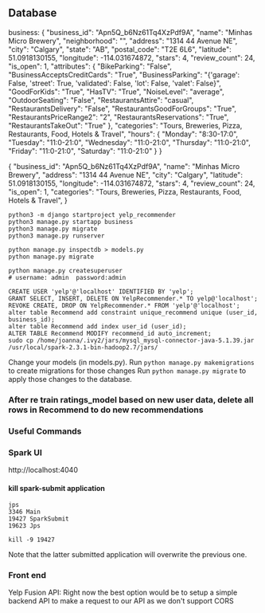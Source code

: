 ## Database

business:
{
  "business_id": "Apn5Q_b6Nz61Tq4XzPdf9A",
  "name": "Minhas Micro Brewery",
  "neighborhood": "",
  "address": "1314 44 Avenue NE",
  "city": "Calgary",
  "state": "AB",
  "postal_code": "T2E 6L6",
  "latitude": 51.0918130155,
  "longitude": -114.031674872,
  "stars": 4,
  "review_count": 24,
  "is_open": 1,
  "attributes": {
    "BikeParking": "False",
    "BusinessAcceptsCreditCards": "True",
    "BusinessParking": "{'garage': False, 'street': True, 'validated': False, 'lot': False, 'valet': False}",
    "GoodForKids": "True",
    "HasTV": "True",
    "NoiseLevel": "average",
    "OutdoorSeating": "False",
    "RestaurantsAttire": "casual",
    "RestaurantsDelivery": "False",
    "RestaurantsGoodForGroups": "True",
    "RestaurantsPriceRange2": "2",
    "RestaurantsReservations": "True",
    "RestaurantsTakeOut": "True"
  },
  "categories": "Tours, Breweries, Pizza, Restaurants, Food, Hotels & Travel",
  "hours": {
    "Monday": "8:30-17:0",
    "Tuesday": "11:0-21:0",
    "Wednesday": "11:0-21:0",
    "Thursday": "11:0-21:0",
    "Friday": "11:0-21:0",
    "Saturday": "11:0-21:0"
  }
}


{
  "business_id": "Apn5Q_b6Nz61Tq4XzPdf9A",
  "name": "Minhas Micro Brewery",
  "address": "1314 44 Avenue NE",
  "city": "Calgary",
  "latitude": 51.0918130155,
  "longitude": -114.031674872,
  "stars": 4,
  "review_count": 24,
  "is_open": 1,
  "categories": "Tours, Breweries, Pizza, Restaurants, Food, Hotels & Travel",
}

```
python3 -m django startproject yelp_recommender
python3 manage.py startapp business
python3 manage.py migrate
python3 manage.py runserver

python manage.py inspectdb > models.py
python manage.py migrate

python manage.py createsuperuser
# username: admin  password:admin

CREATE USER 'yelp'@'localhost' IDENTIFIED BY 'yelp';
GRANT SELECT, INSERT, DELETE ON YelpRecommender.* TO yelp@'localhost';
REVOKE CREATE, DROP ON YelpRecommender.* FROM 'yelp'@'localhost';
alter table Recommend add constraint unique_recommend unique (user_id, business_id);
alter table Recommend add index user_id (user_id);
ALTER TABLE Recommend MODIFY recommend_id auto_increment;
sudo cp /home/joanna/.ivy2/jars/mysql_mysql-connector-java-5.1.39.jar  /usr/local/spark-2.3.1-bin-hadoop2.7/jars/
```


Change your models (in models.py).
Run `python manage.py makemigrations` to create migrations for those changes
Run `python manage.py migrate` to apply those changes to the database.


### After re train ratings_model based on new user data, delete all rows in Recommend to do new recommendations


### Useful Commands

### Spark UI

http://localhost:4040

#### kill spark-submit application

```
jps
3346 Main
19427 SparkSubmit
19623 Jps

kill -9 19427
```
Note that the latter submitted application will overwrite the previous one.



### Front end

Yelp Fusion API: Right now the best option would be to setup a simple backend API to make a request to our API as we don't support CORS